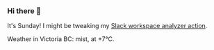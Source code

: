 ### Hi there :wave:

It's Sunday! I might be tweaking my [Slack workspace analyzer action](https://github.com/bewuethr/slack-analyzer).

Weather in Victoria BC: mist, at +7°C.
